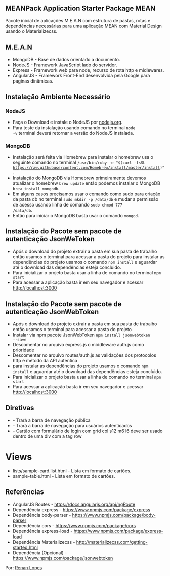 ## MEANPack Application Starter Package MEAN

Pacote inicial de aplicações M.E.A.N com estrutura de pastas, rotas e dependências necessárias para uma aplicação MEAN com Material Design usando o Materializecss.

## M.E.A.N

- MongoDB - Base de dados orientado a documento.
- NodeJS - Framework JavaScript lado do servidor.
- Express - Framework web para node, recurso de rota http e midlewares.
- AngularJS - Framework Front-End desenvolvida pela Google para paginas dinâmicas.

## Instalação Ambiente Necessário

### NodeJS

- Faça o Download e instale o NodeJS por <a href="https://nodejs.org/en/" target="_blank">nodejs.org</a>.
- Para teste da instalação usando comando no terminal <code>node -v</code> terminal deverá retornar a versão do NodeJS instalada.

### MongoDB 

- Instalação será feita via Homebrew para instalar o homebrew usa o seguinte comando no terminal <code>/usr/bin/ruby -e "$(curl -fsSL https://raw.githubusercontent.com/Homebrew/install/master/install)"</code>.
- Instalação do MongoDB via Homebrew primeiramente devemos atualizar o homebrew <code>brew update</code> então podemos instalar o MongoDB <code>brew install mongodb</code>.
- Em alguns casos precisamos usar o comando como sudo para criação da pasta db no terminal <code>sudo mkdir -p /data/db</code> e mudar a permissão de acesso usando linha de comando <code>sudo chmod 777 /data/db</code>.
- Então para iniciar o MongoDB basta usar o comando <code>mongod</code>.

## Instalação do Pacote sem pacote de autenticação JsonWeToken

- Após o download do projeto extrair a pasta em sua pasta de trabalho então usamos o terminal para acessar a pasta do projeto para instalar as dependências do projeto usamos o comando <code>npm install</code> e aguardar até o download das dependências esteja concluido.
- Para inicializar o projeto basta usar a linha de comando no terminal <code>npm start</code>
- Para acessar a aplicação basta ir em seu navegador e acessar <a href="http://localhost:3000">http://localhost:3000</a>

## Instalação do Pacote sem pacote de autenticação JsonWebToken

- Após o download do projeto extrair a pasta em sua pasta de trabalho então usamos o terminal para acessar a pasta do projeto
- Instalar via npm pacote JsonWebToken <code>npm install jsonwebtoken --save</code>
- Descomentar no arquivo express.js o middleware auth.js como prioridade
- Descomentar no arquivo routes/auth.js as validações dos protocolos http e método da API autentica
- para instalar as dependências do projeto usamos o comando <code>npm install</code> e aguardar até o download das dependências esteja concluido.
- Para inicializar o projeto basta usar a linha de comando no terminal <code>npm start</code>
- Para acessar a aplicação basta ir em seu navegador e acessar <a href="http://localhost:3000">http://localhost:3000</a>

## Diretivas

- <code><navbar></navbar></code> - Trará a barra de navegação pública
- <code><navbar-auth></navbar-auth></code> - Trará a barra de navegação para usuários autenticados
- <code><login-form></login-form></code> - Cartão com formulário de login com grid col s12 m6 l6 deve ser usado dentro de uma div com a tag row

# Views

- lists/sample-card.list.html - Lista em formato de cartões.
- sample-table.html - Lista em formato de cartões.


## Referências

- AngularJS Routes - <a href="https://docs.angularjs.org/api/ngRoute">https://docs.angularjs.org/api/ngRoute</a>
- Dependência express - <a href="https://www.npmjs.com/package/express">https://www.npmjs.com/package/express</a>
- Dependência body-parser - <a href="https://www.npmjs.com/package/body-parser">https://www.npmjs.com/package/body-parser</a>
- Dependência cors - <a href="https://www.npmjs.com/package/cors">https://www.npmjs.com/package/cors</a>
- Dependência express-load - <a href="https://www.npmjs.com/package/express-load">https://www.npmjs.com/package/express-load</a>
- Dependência Materializecss - <a href="http://materializecss.com/getting-started.html">http://materializecss.com/getting-started.html</a>
- Dependência (Opcional) - <a href="https://www.npmjs.com/package/jsonwebtoken">https://www.npmjs.com/package/jsonwebtoken</a>

Por: <a href="http://renanlopes.com">Renan Lopes</a>

